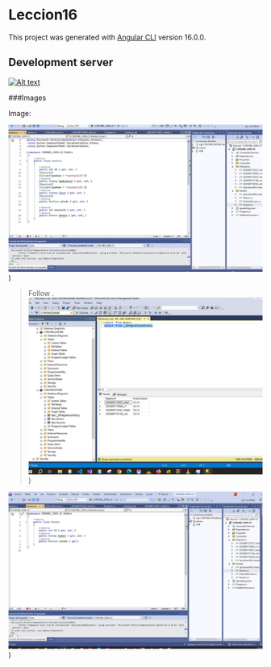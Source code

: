 # Leccion16

This project was generated with [Angular CLI](https://github.com/angular/angular-cli) version 16.0.0.

## Development server

[![Alt text](https://img.youtube.com/vi/configuroweb/0.jpg)](https://drive.google.com/file/d/1eKTt2Uaa9l_7dm1SKbHX_BHDt2dJVJXk/view?usp=sharing)


<!DOCTYPE html>
<html>
   
</html>


###Images

Image:

![](https://github.com/Isaias593/Taller-Migracionv1/blob/main/1111.JPG))


> Follow .
![](https://github.com/Isaias593/Taller-Migracionv1/blob/main/222222222.JPG))

![](https://github.com/Isaias593/Taller-Migracionv1/blob/main/333333333333.JPG))
